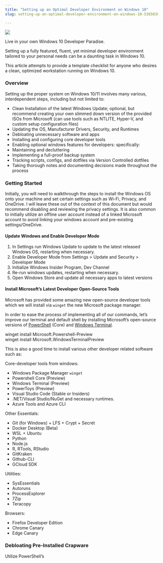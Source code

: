 ```yaml
---
title: "Setting up an Optimal Developer Environment on Windows 10"
slug: setting-up-an-optimal-developer-environment-on-windows-10-53650382ceb5

---
```


![](https://cdn.hashnode.com/res/hashnode/image/upload/v1716140305586/a2f9a386-5f01-4c71-a1a5-5010351151ed.jpeg)

Live in your own Windows 10 Developer Paradise.

Setting up a fully featured, fluent, yet minimal developer environment tailored to your personal needs can be a daunting task in Windows 10.

This article attempts to provide a template checklist for anyone who desires a clean, optimized workstation running on Windows 10.

### Overview

Setting up the proper system on Windows 10/11 involves many various, interdependent steps, including but not limited to:

*   Clean Installation of the latest Windows Update; optional, but recommend creating your own slimmed down version of the provided ISOs from Microsoft (can use tools such as NTLITE, Hyper-V, and custom setup configuration files)
*   Updating the OS, Manufacturer Drivers, Security, and Runtimes
*   Debloating unnecessary software and apps
*   Installing and configuring core developer tools
*   Enabling optional windows features for developers: specifically:
*   Maintaining and decluttering
*   Implementing a full-proof backup system
*   Tracking scripts, configs, and dotfiles via Version Controlled dotfiles
*   Taking thorough notes and documenting decisions made throughout the process

### Getting Started

Initially, you will need to walkthrough the steps to install the Windows OS onto your machine and set certain settings such as Wi-Fi, Privacy, and OneDrive. I will leave these out of the context of this document but would recommend disabling and reviewing the privacy settings. It is also common to initially utilize an offline user account instead of a linked Microsoft account to avoid linking your windows account and pre-existing settings/OneDrive.

#### Update Windows and Enable Developer Mode

1.  In Settings run Windows Update to update to the latest released Windows OS, restarting when necessary.
2.  Enable Developer Mode from Settings > Update and Security > Developer Mode
3.  Initialize Windows Insider Program, Dev Channel
4.  Re-run windows updates, restarting when necessary.
5.  Open Windows Store and update all necessary apps to latest versions

#### Install Microsoft’s Latest Developer Open-Source Tools

Microsoft has provided some amazing new open-source developer tools which we will install via `winget` the new Microsoft package manager.

In order to ease the process of implementing all of our commands, let’s improve our terminal and default shell by installing Microsoft’s open-source versions of [PowerShell](https://github.com/PowerShell) (Core) and [Windows Terminal](https://github.com/microsoft/terminal).

winget install Microsoft.Powershell-Preview  
winget install Microsoft.WindowsTerminalPreview

This is also a good time to install various other developer related software such as:

Core-developer tools from windows:

*   Windows Package Manager `winget`
*   Powershell Core (Preview)
*   Windows Terminal (Preview)
*   PowerToys (Preview)
*   Visual Studio Code (Stable or Insiders)
*   .NET/Visual Studio/NuGet and necessary runtimes.
*   Azure Tools and Azure CLI

Other Essentials:

*   Git (for Windows) + LFS + Crypt + Secret
*   Docker Desktop (Beta)
*   WSL + Ubuntu
*   Python
*   Node.js
*   R, RTools, RStudio
*   GitKraken
*   Github-CLI
*   GCloud SDK

Utilities:

*   SysEssentials
*   Autoruns
*   ProcessExplorer
*   7Zip
*   Teracopy

Browsers:

*   Firefox Developer Edition
*   Chrome Canary
*   Edge Canary

### Debloating Pre-Installed Crapware

Utilize PowerShell’s